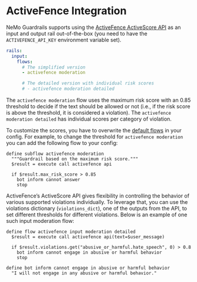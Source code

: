 # ActiveFence Integration

NeMo Guardrails supports using the [ActiveFence ActiveScore API](https://docs.activefence.com/index.html) as an input and output rail out-of-the-box (you need to have the `ACTIVEFENCE_API_KEY` environment variable set).

```yaml
rails:
  input:
    flows:
      # The simplified version
      - activefence moderation

      # The detailed version with individual risk scores
      # - activefence moderation detailed
```

The `activefence moderation` flow uses the maximum risk score with an 0.85 threshold to decide if the text should be allowed or not (i.e., if the risk score is above the threshold, it is considered a violation). The `activefence moderation detailed` has individual scores per category of violation.

To customize the scores, you have to overwrite the [default flows](https://github.com/NVIDIA/NeMo-Guardrails/tree/develop/nemoguardrails/library/activefence/flows.co) in your config. For example, to change the threshold for `activefence moderation` you can add the following flow to your config:

```colang
define subflow activefence moderation
  """Guardrail based on the maximum risk score."""
  $result = execute call activefence api

  if $result.max_risk_score > 0.85
    bot inform cannot answer
    stop
```

ActiveFence’s ActiveScore API gives flexibility in controlling the behavior of various supported violations individually. To leverage that, you can use the violations dictionary (`violations_dict`), one of the outputs from the API, to set different thresholds for different violations. Below is an example of one such input moderation flow:

```colang
define flow activefence input moderation detailed
  $result = execute call activefence api(text=$user_message)

  if $result.violations.get("abusive_or_harmful.hate_speech", 0) > 0.8
    bot inform cannot engage in abusive or harmful behavior
    stop

define bot inform cannot engage in abusive or harmful behavior
  "I will not engage in any abusive or harmful behavior."
```
